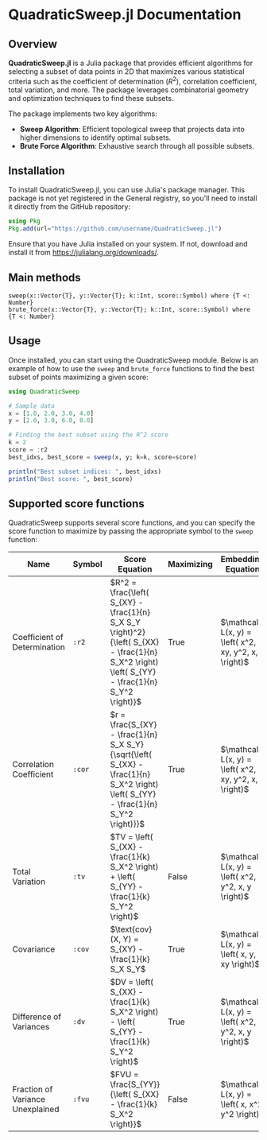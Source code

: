 # QuadraticSweep.jl Documentation

## Overview

**QuadraticSweep.jl** is a Julia package that provides efficient algorithms for selecting a subset of data points in 2D that maximizes various statistical criteria such as the coefficient of determination ($R^2$), correlation coefficient, total variation, and more. The package leverages combinatorial geometry and optimization techniques to find these subsets.

The package implements two key algorithms:
- **Sweep Algorithm**: Efficient topological sweep that projects data into higher dimensions to identify optimal subsets.
- **Brute Force Algorithm**: Exhaustive search through all possible subsets.

## Installation

To install QuadraticSweep.jl, you can use Julia's package manager. This package is not yet registered in the General registry, so you'll need to install it directly from the GitHub repository:

```julia
using Pkg
Pkg.add(url="https://github.com/username/QuadraticSweep.jl")
```

Ensure that you have Julia installed on your system. If not, download and install it from https://julialang.org/downloads/.

## Main methods
```@docs
sweep(x::Vector{T}, y::Vector{T}; k::Int, score::Symbol) where {T <: Number}
brute_force(x::Vector{T}, y::Vector{T}; k::Int, score::Symbol) where {T <: Number}
```

## Usage 
Once installed, you can start using the QuadraticSweep module. Below is an example of how to use the `sweep` and `brute_force` functions to find the best subset of points maximizing a given score:

```julia
using QuadraticSweep

# Sample data
x = [1.0, 2.0, 3.0, 4.0]
y = [2.0, 3.0, 6.0, 8.0]

# Finding the best subset using the R^2 score
k = 2
score = :r2
best_idxs, best_score = sweep(x, y; k=k, score=score)

println("Best subset indices: ", best_idxs)
println("Best score: ", best_score)
```

## Supported score functions
QuadraticSweep supports several score functions, and you can specify the score function to maximize by passing the appropriate symbol to the `sweep` function:
<table>
    <thead>
        <tr>
            <th>Name</th>
            <th>Symbol</th>
            <th>Score Equation</th>
            <th>Maximizing</th>
            <th>Embedding Equation</th>
        </tr>
    </thead>
    <tbody>
        <tr>
            <td>Coefficient of Determination</td>
            <td><code>:r2</code></td>
            <td>$R^2 = \frac{\left( S_{XY} - \frac{1}{n} S_X S_Y \right)^2}{\left( S_{XX} - \frac{1}{n} S_X^2 \right) \left( S_{YY} - \frac{1}{n} S_Y^2 \right)}$</td>
            <td>True</td>
            <td>$\mathcal L(x, y) = \left( x^2, xy, y^2, x, y \right)$</td>
        </tr>
        <tr>
            <td>Correlation Coefficient</td>
            <td><code>:cor</code></td>
            <td>$r = \frac{S_{XY} - \frac{1}{n} S_X S_Y}{\sqrt{\left( S_{XX} - \frac{1}{n} S_X^2 \right) \left( S_{YY} - \frac{1}{n} S_Y^2 \right)}}$</td>
            <td>True</td>
            <td>$\mathcal L(x, y) = \left( x^2, xy, y^2, x, y \right)$</td>
        </tr>
        <tr>
            <td>Total Variation</td>
            <td><code>:tv</code></td>
            <td>$TV = \left( S_{XX} - \frac{1}{k} S_X^2 \right) + \left( S_{YY} - \frac{1}{k} S_Y^2 \right)$</td>
            <td>False</td>
            <td>$\mathcal L(x, y) = \left( x^2, y^2, x, y \right)$</td>
        </tr>
        <tr>
            <td>Covariance</td>
            <td><code>:cov</code></td>
            <td>$\text{cov}(X, Y) = S_{XY} - \frac{1}{k} S_X S_Y$</td>
            <td>True</td>
            <td>$\mathcal L(x, y) = \left( x, y, xy \right)$</td>
        </tr>
        <tr>
            <td>Difference of Variances</td>
            <td><code>:dv</code></td>
            <td>$DV = \left( S_{XX} - \frac{1}{k} S_X^2 \right) - \left( S_{YY} - \frac{1}{k} S_Y^2 \right)$</td>
            <td>True</td>
            <td>$\mathcal L(x, y) = \left( x^2, y^2, x, y \right)$</td>
        </tr>
        <tr>
            <td>Fraction of Variance Unexplained</td>
            <td><code>:fvu</code></td>
            <td>$FVU = \frac{S_{YY}}{\left( S_{XX} - \frac{1}{k} S_X^2 \right)}$</td>
            <td>False</td>
            <td>$\mathcal L(x, y) = \left( x, x^2, y^2 \right)$</td>
        </tr>
    </tbody>
</table>

